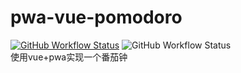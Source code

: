 # pwa-vue-pomodoro
[![GitHub Workflow Status](https://github.com/shimmergem/pwa-vue-pomodoro/workflows/deploy/badge.svg)]()
![GitHub Workflow Status](https://img.shields.io/github/workflow/status/shimmergem/pwa-vue-pomodoro/deploy)<br>
使用vue+pwa实现一个番茄钟
